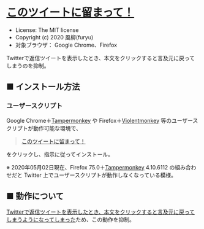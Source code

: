[このツイートに留まって！](https://github.com/furyutei/StayOnThisTweet)
==========================

- License: The MIT license  
- Copyright (c) 2020 風柳(furyu)  
- 対象ブラウザ： Google Chrome、Firefox

Twitterで返信ツイートを表示したとき、本文をクリックすると言及元に戻ってしまうのを抑制。  


■ インストール方法 
---
### ユーザースクリプト
Google Chrome＋[Tampermonkey](https://chrome.google.com/webstore/detail/tampermonkey/dhdgffkkebhmkfjojejmpbldmpobfkfo) や Firefox＋[Violentmonkey](https://addons.mozilla.org/ja/firefox/addon/violentmonkey/) 等のユーザースクリプトが動作可能な環境で、  

> [このツイートに留まって！](http://furyutei.github.io/StayOnThisTweet/src/js/StayOnThisTweet.user.js)  
                                
をクリックし、指示に従ってインストール。  

※ 2020年05月02日現在、Firefox 75.0＋[Tampermonkey](https://addons.mozilla.org/ja/firefox/addon/tampermonkey/) 4.10.6112 の組み合わせだと Twitter 上でユーザースクリプトが動作しなくなっている模様。  


■ 動作について
---
[Twitterで返信ツイートを表示したとき、本文をクリックすると言及元に戻ってしまうようになってしまった](https://twitter.com/furyutei/status/1256259234787778562)ため、この動作を抑制。  
